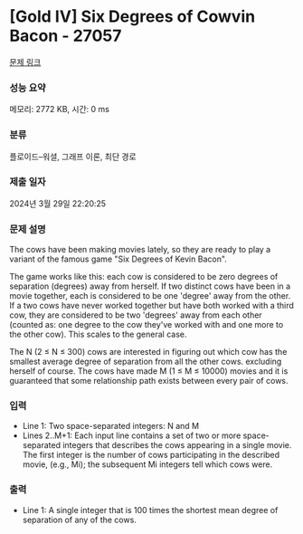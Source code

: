 # [Gold IV] Six Degrees of Cowvin Bacon - 27057 

[문제 링크](https://www.acmicpc.net/problem/27057) 

### 성능 요약

메모리: 2772 KB, 시간: 0 ms

### 분류

플로이드–워셜, 그래프 이론, 최단 경로

### 제출 일자

2024년 3월 29일 22:20:25

### 문제 설명

<p>The cows have been making movies lately, so they are ready to play a variant of the famous game "Six Degrees of Kevin Bacon".</p>

<p>The game works like this: each cow is considered to be zero degrees of separation (degrees) away from herself. If two distinct cows have been in a movie together, each is considered to be one 'degree' away from the other.  If a two cows have never worked together but have both worked with a third cow, they are considered to be two 'degrees' away from each other (counted as: one degree to the cow they've worked with and one more to the other cow).  This scales to the general case.</p>

<p>The N (2 ≤ N ≤ 300) cows are interested in figuring out which cow has the smallest average degree of separation from all the other cows. excluding herself of course. The cows have made M (1 ≤ M ≤ 10000) movies and it is guaranteed that some relationship path exists between every pair of cows.</p>

### 입력 

 <ul>
	<li>Line 1: Two space-separated integers: N and M</li>
	<li>Lines 2..M+1: Each input line contains a set of two or more space-separated integers that describes the cows appearing in a single movie.  The first integer is the number of cows participating in the described movie, (e.g., Mi); the subsequent Mi integers tell which cows were.</li>
</ul>

### 출력 

 <ul>
	<li>Line 1: A single integer that is 100 times the shortest mean degree of separation of any of the cows.</li>
</ul>

